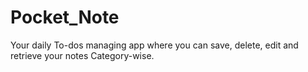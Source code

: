 # Pocket_Note
Your daily To-dos managing app where you can save, delete, edit and retrieve your notes Category-wise.
